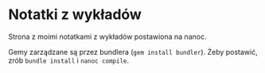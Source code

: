 # Notatki z wykładów

Strona z moimi notatkami z wykładów postawiona na nanoc.

Gemy zarządzane są przez bundlera (`gem install bundler`).
Żeby postawić, zrób `bundle install` i `nanoc compile`.

